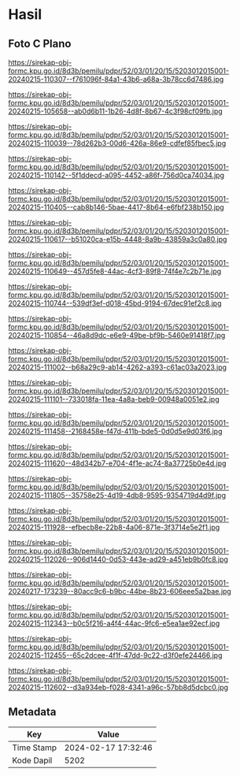 # Hasil

## Foto C Plano

https://sirekap-obj-formc.kpu.go.id/8d3b/pemilu/pdpr/52/03/01/20/15/5203012015001-20240215-110307--f761096f-84a1-43b6-a68a-3b78cc6d7486.jpg

https://sirekap-obj-formc.kpu.go.id/8d3b/pemilu/pdpr/52/03/01/20/15/5203012015001-20240215-105658--ab0d6b11-1b26-4d8f-8b67-4c3f98cf09fb.jpg

https://sirekap-obj-formc.kpu.go.id/8d3b/pemilu/pdpr/52/03/01/20/15/5203012015001-20240215-110039--78d262b3-00d6-426a-86e9-cdfef85fbec5.jpg

https://sirekap-obj-formc.kpu.go.id/8d3b/pemilu/pdpr/52/03/01/20/15/5203012015001-20240215-110142--5f1ddecd-a095-4452-a86f-756d0ca74034.jpg

https://sirekap-obj-formc.kpu.go.id/8d3b/pemilu/pdpr/52/03/01/20/15/5203012015001-20240215-110405--cab8b146-5bae-4417-8b64-e6fbf238b150.jpg

https://sirekap-obj-formc.kpu.go.id/8d3b/pemilu/pdpr/52/03/01/20/15/5203012015001-20240215-110617--b51020ca-e15b-4448-8a9b-43859a3c0a80.jpg

https://sirekap-obj-formc.kpu.go.id/8d3b/pemilu/pdpr/52/03/01/20/15/5203012015001-20240215-110649--457d5fe8-44ac-4cf3-89f8-74f4e7c2b71e.jpg

https://sirekap-obj-formc.kpu.go.id/8d3b/pemilu/pdpr/52/03/01/20/15/5203012015001-20240215-110744--539df3ef-d018-45bd-9194-67dec91ef2c8.jpg

https://sirekap-obj-formc.kpu.go.id/8d3b/pemilu/pdpr/52/03/01/20/15/5203012015001-20240215-110854--46a8d9dc-e6e9-49be-bf9b-5460e91418f7.jpg

https://sirekap-obj-formc.kpu.go.id/8d3b/pemilu/pdpr/52/03/01/20/15/5203012015001-20240215-111002--b68a29c9-ab14-4262-a393-c61ac03a2023.jpg

https://sirekap-obj-formc.kpu.go.id/8d3b/pemilu/pdpr/52/03/01/20/15/5203012015001-20240215-111101--733018fa-11ea-4a8a-beb9-00948a0051e2.jpg

https://sirekap-obj-formc.kpu.go.id/8d3b/pemilu/pdpr/52/03/01/20/15/5203012015001-20240215-111458--2168458e-f47d-411b-bde5-0d0d5e9d03f6.jpg

https://sirekap-obj-formc.kpu.go.id/8d3b/pemilu/pdpr/52/03/01/20/15/5203012015001-20240215-111620--48d342b7-e704-4f1e-ac74-8a37725b0e4d.jpg

https://sirekap-obj-formc.kpu.go.id/8d3b/pemilu/pdpr/52/03/01/20/15/5203012015001-20240215-111805--35758e25-4d19-4db8-9595-9354719d4d9f.jpg

https://sirekap-obj-formc.kpu.go.id/8d3b/pemilu/pdpr/52/03/01/20/15/5203012015001-20240215-111928--efbecb8e-22b8-4a06-871e-3f3714e5e2f1.jpg

https://sirekap-obj-formc.kpu.go.id/8d3b/pemilu/pdpr/52/03/01/20/15/5203012015001-20240215-112026--906d1440-0d53-443e-ad29-a451eb9b0fc8.jpg

https://sirekap-obj-formc.kpu.go.id/8d3b/pemilu/pdpr/52/03/01/20/15/5203012015001-20240217-173239--80acc9c6-b9bc-44be-8b23-606eee5a2bae.jpg

https://sirekap-obj-formc.kpu.go.id/8d3b/pemilu/pdpr/52/03/01/20/15/5203012015001-20240215-112343--b0c5f216-a4f4-44ac-9fc6-e5ea1ae92ecf.jpg

https://sirekap-obj-formc.kpu.go.id/8d3b/pemilu/pdpr/52/03/01/20/15/5203012015001-20240215-112455--65c2dcee-4f1f-47dd-9c22-d3f0efe24466.jpg

https://sirekap-obj-formc.kpu.go.id/8d3b/pemilu/pdpr/52/03/01/20/15/5203012015001-20240215-112602--d3a934eb-f028-4341-a96c-57bb8d5dcbc0.jpg


## Metadata

| Key        | Value               |
| ---------- | ------------------- |
| Time Stamp | 2024-02-17 17:32:46 |
| Kode Dapil | 5202                |



